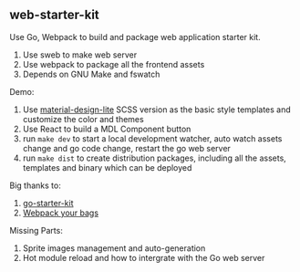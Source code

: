 web-starter-kit
-----

Use Go, Webpack to build and package web application starter kit.

1. Use sweb to make web server
1. Use webpack to package all the frontend assets
1. Depends on GNU Make and fswatch

Demo:

1. Use [material-design-lite](https://getmdl.io) SCSS version as the basic style templates and customize the color and themes
1. Use React to build a MDL Component button
1. run `make dev` to start a local development watcher, auto watch assets change and go code change, restart the go web server
1. run `make dist` to create distribution packages, including all the assets, templates and binary which can be deployed

Big thanks to:

1. [go-starter-kit](https://github.com/olebedev/go-starter-kit)
1. [Webpack your bags](http://blog.madewithlove.be/post/webpack-your-bags/)

Missing Parts:

1. Sprite images management and auto-generation
1. Hot module reload and how to intergrate with the Go web server
